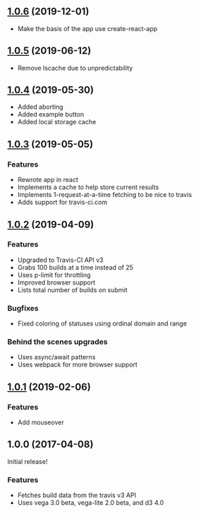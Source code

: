 ## [1.0.6](https://github.com/cmdcolin/travigraphjs/compare/v1.0.5...v1.0.6) (2019-12-01)

- Make the basis of the app use create-react-app

## [1.0.5](https://github.com/cmdcolin/travigraphjs/compare/v1.0.4...v1.0.5) (2019-06-12)



- Remove lscache due to unpredictability

## [1.0.4](https://github.com/cmdcolin/travigraphjs/compare/v1.0.3...v1.0.4) (2019-05-30)



- Added aborting
- Added example button
- Added local storage cache

## [1.0.3](https://github.com/cmdcolin/travigraphjs/compare/v1.0.2...v1.0.3) (2019-05-05)

### Features

- Rewrote app in react
- Implements a cache to help store current results
- Implements 1-request-at-a-time fetching to be nice to travis
- Adds support for travis-ci.com

## [1.0.2](https://github.com/cmdcolin/travigraphjs/compare/v1.0.1...v1.0.2) (2019-04-09)

### Features

- Upgraded to Travis-CI API v3
- Grabs 100 builds at a time instead of 25
- Uses p-limit for throttling
- Improved browser support
- Lists total number of builds on submit

### Bugfixes

- Fixed coloring of statuses using ordinal domain and range

### Behind the scenes upgrades

- Uses async/await patterns
- Uses webpack for more browser support



## [1.0.1](https://github.com/cmdcolin/travigraphjs/compare/v1.0.0...v1.0.1) (2019-02-06)

### Features

- Add mouseover

## 1.0.0 (2017-04-08)

Initial release!

### Features

- Fetches build data from the travis v3 API
- Uses vega 3.0 beta, vega-lite 2.0 beta, and d3 4.0

